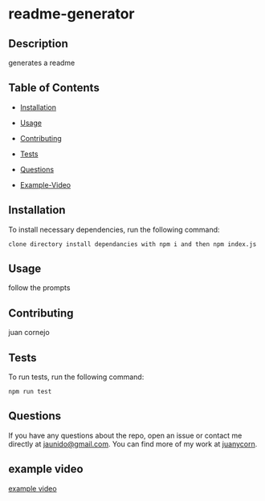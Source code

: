 # readme-generator


## Description

generates a readme

## Table of Contents 

* [Installation](#installation)

* [Usage](#usage)

* [Contributing](#contributing)

* [Tests](#tests)

* [Questions](#questions)

* [Example-Video](#example-video)

## Installation

To install necessary dependencies, run the following command:

```
clone directory install dependancies with npm i and then npm index.js
```

## Usage

follow the prompts


  
## Contributing

juan cornejo

## Tests

To run tests, run the following command:

```
npm run test
```

## Questions

If you have any questions about the repo, open an issue or contact me directly at jaunido@gmail.com. You can find more of my work at [juanycorn](https://github.com/juanycorn/).

## example video
[example video](https://app.screencastify.com/v3/watch/b2oTTqVaDraYn8zloBdU)